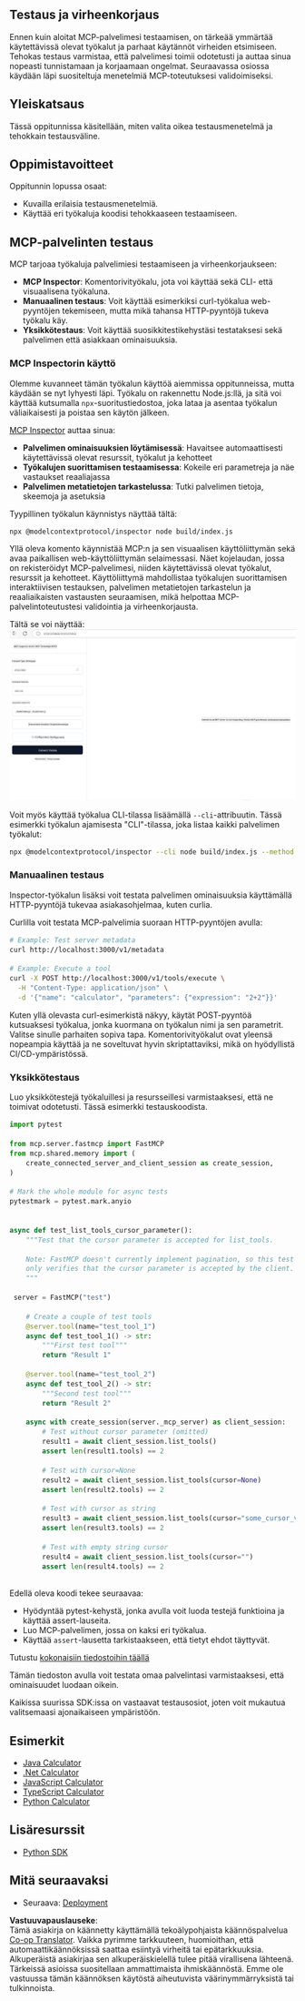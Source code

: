 <!--
CO_OP_TRANSLATOR_METADATA:
{
  "original_hash": "4e34e34e84f013e73c7eaa6d09884756",
  "translation_date": "2025-07-13T22:01:38+00:00",
  "source_file": "03-GettingStarted/08-testing/README.md",
  "language_code": "fi"
}
-->
## Testaus ja virheenkorjaus

Ennen kuin aloitat MCP-palvelimesi testaamisen, on tärkeää ymmärtää käytettävissä olevat työkalut ja parhaat käytännöt virheiden etsimiseen. Tehokas testaus varmistaa, että palvelimesi toimii odotetusti ja auttaa sinua nopeasti tunnistamaan ja korjaamaan ongelmat. Seuraavassa osiossa käydään läpi suositeltuja menetelmiä MCP-toteutuksesi validoimiseksi.

## Yleiskatsaus

Tässä oppitunnissa käsitellään, miten valita oikea testausmenetelmä ja tehokkain testausväline.

## Oppimistavoitteet

Oppitunnin lopussa osaat:

- Kuvailla erilaisia testausmenetelmiä.
- Käyttää eri työkaluja koodisi tehokkaaseen testaamiseen.

## MCP-palvelinten testaus

MCP tarjoaa työkaluja palvelimiesi testaamiseen ja virheenkorjaukseen:

- **MCP Inspector**: Komentorivityökalu, jota voi käyttää sekä CLI- että visuaalisena työkaluna.
- **Manuaalinen testaus**: Voit käyttää esimerkiksi curl-työkalua web-pyyntöjen tekemiseen, mutta mikä tahansa HTTP-pyyntöjä tukeva työkalu käy.
- **Yksikkötestaus**: Voit käyttää suosikkitestikehystäsi testataksesi sekä palvelimen että asiakkaan ominaisuuksia.

### MCP Inspectorin käyttö

Olemme kuvanneet tämän työkalun käyttöä aiemmissa oppitunneissa, mutta käydään se nyt lyhyesti läpi. Työkalu on rakennettu Node.js:llä, ja sitä voi käyttää kutsumalla `npx`-suoritustiedostoa, joka lataa ja asentaa työkalun väliaikaisesti ja poistaa sen käytön jälkeen.

[MCP Inspector](https://github.com/modelcontextprotocol/inspector) auttaa sinua:

- **Palvelimen ominaisuuksien löytämisessä**: Havaitsee automaattisesti käytettävissä olevat resurssit, työkalut ja kehotteet
- **Työkalujen suorittamisen testaamisessa**: Kokeile eri parametreja ja näe vastaukset reaaliajassa
- **Palvelimen metatietojen tarkastelussa**: Tutki palvelimen tietoja, skeemoja ja asetuksia

Tyypillinen työkalun käynnistys näyttää tältä:

```bash
npx @modelcontextprotocol/inspector node build/index.js
```

Yllä oleva komento käynnistää MCP:n ja sen visuaalisen käyttöliittymän sekä avaa paikallisen web-käyttöliittymän selaimessasi. Näet kojelaudan, jossa on rekisteröidyt MCP-palvelimesi, niiden käytettävissä olevat työkalut, resurssit ja kehotteet. Käyttöliittymä mahdollistaa työkalujen suorittamisen interaktiivisen testauksen, palvelimen metatietojen tarkastelun ja reaaliaikaisten vastausten seuraamisen, mikä helpottaa MCP-palvelintoteutustesi validointia ja virheenkorjausta.

Tältä se voi näyttää: ![Inspector](../../../../translated_images/connect.141db0b2bd05f096fb1dd91273771fd8b2469d6507656c3b0c9df4b3c5473929.fi.png)

Voit myös käyttää työkalua CLI-tilassa lisäämällä `--cli`-attribuutin. Tässä esimerkki työkalun ajamisesta "CLI"-tilassa, joka listaa kaikki palvelimen työkalut:

```sh
npx @modelcontextprotocol/inspector --cli node build/index.js --method tools/list
```

### Manuaalinen testaus

Inspector-työkalun lisäksi voit testata palvelimen ominaisuuksia käyttämällä HTTP-pyyntöjä tukevaa asiakasohjelmaa, kuten curlia.

Curlilla voit testata MCP-palvelimia suoraan HTTP-pyyntöjen avulla:

```bash
# Example: Test server metadata
curl http://localhost:3000/v1/metadata

# Example: Execute a tool
curl -X POST http://localhost:3000/v1/tools/execute \
  -H "Content-Type: application/json" \
  -d '{"name": "calculator", "parameters": {"expression": "2+2"}}'
```

Kuten yllä olevasta curl-esimerkistä näkyy, käytät POST-pyyntöä kutsuaksesi työkalua, jonka kuormana on työkalun nimi ja sen parametrit. Valitse sinulle parhaiten sopiva tapa. Komentorivityökalut ovat yleensä nopeampia käyttää ja ne soveltuvat hyvin skriptattaviksi, mikä on hyödyllistä CI/CD-ympäristössä.

### Yksikkötestaus

Luo yksikkötestejä työkaluillesi ja resursseillesi varmistaaksesi, että ne toimivat odotetusti. Tässä esimerkki testauskoodista.

```python
import pytest

from mcp.server.fastmcp import FastMCP
from mcp.shared.memory import (
    create_connected_server_and_client_session as create_session,
)

# Mark the whole module for async tests
pytestmark = pytest.mark.anyio


async def test_list_tools_cursor_parameter():
    """Test that the cursor parameter is accepted for list_tools.

    Note: FastMCP doesn't currently implement pagination, so this test
    only verifies that the cursor parameter is accepted by the client.
    """

 server = FastMCP("test")

    # Create a couple of test tools
    @server.tool(name="test_tool_1")
    async def test_tool_1() -> str:
        """First test tool"""
        return "Result 1"

    @server.tool(name="test_tool_2")
    async def test_tool_2() -> str:
        """Second test tool"""
        return "Result 2"

    async with create_session(server._mcp_server) as client_session:
        # Test without cursor parameter (omitted)
        result1 = await client_session.list_tools()
        assert len(result1.tools) == 2

        # Test with cursor=None
        result2 = await client_session.list_tools(cursor=None)
        assert len(result2.tools) == 2

        # Test with cursor as string
        result3 = await client_session.list_tools(cursor="some_cursor_value")
        assert len(result3.tools) == 2

        # Test with empty string cursor
        result4 = await client_session.list_tools(cursor="")
        assert len(result4.tools) == 2
    
```

Edellä oleva koodi tekee seuraavaa:

- Hyödyntää pytest-kehystä, jonka avulla voit luoda testejä funktioina ja käyttää assert-lauseita.
- Luo MCP-palvelimen, jossa on kaksi eri työkalua.
- Käyttää `assert`-lausetta tarkistaakseen, että tietyt ehdot täyttyvät.

Tutustu [kokonaisiin tiedostoihin täällä](https://github.com/modelcontextprotocol/python-sdk/blob/main/tests/client/test_list_methods_cursor.py)

Tämän tiedoston avulla voit testata omaa palvelintasi varmistaaksesi, että ominaisuudet luodaan oikein.

Kaikissa suurissa SDK:issa on vastaavat testausosiot, joten voit mukautua valitsemaasi ajonaikaiseen ympäristöön.

## Esimerkit

- [Java Calculator](../samples/java/calculator/README.md)
- [.Net Calculator](../../../../03-GettingStarted/samples/csharp)
- [JavaScript Calculator](../samples/javascript/README.md)
- [TypeScript Calculator](../samples/typescript/README.md)
- [Python Calculator](../../../../03-GettingStarted/samples/python)

## Lisäresurssit

- [Python SDK](https://github.com/modelcontextprotocol/python-sdk)

## Mitä seuraavaksi

- Seuraava: [Deployment](../09-deployment/README.md)

**Vastuuvapauslauseke**:  
Tämä asiakirja on käännetty käyttämällä tekoälypohjaista käännöspalvelua [Co-op Translator](https://github.com/Azure/co-op-translator). Vaikka pyrimme tarkkuuteen, huomioithan, että automaattikäännöksissä saattaa esiintyä virheitä tai epätarkkuuksia. Alkuperäistä asiakirjaa sen alkuperäiskielellä tulee pitää virallisena lähteenä. Tärkeissä asioissa suositellaan ammattimaista ihmiskäännöstä. Emme ole vastuussa tämän käännöksen käytöstä aiheutuvista väärinymmärryksistä tai tulkinnoista.
